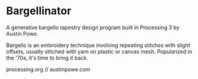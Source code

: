 # Bargellinator
A generative bargello tapestry design program built in Processing 3 by Austin Powe.

Bargello is an embroidery technique involving repeating stitches with slight offsets, usually stitched with yarn on plastic or canvas mesh. Popularized in the '70s, it's time to bring it back. 

processing.org // austinpowe.com
